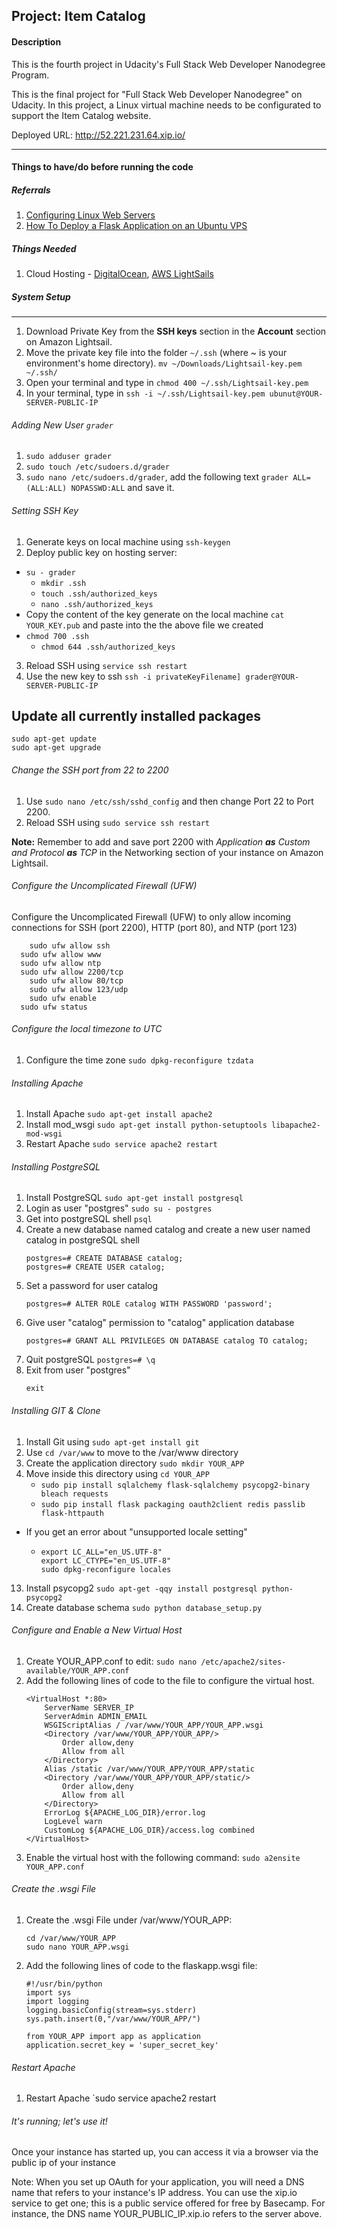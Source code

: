 ## Project: Item Catalog

#### Description
This is the fourth project in Udacity's Full Stack Web Developer Nanodegree Program.

This is the final project for "Full Stack Web Developer Nanodegree" on Udacity. In this project, a Linux virtual machine needs to be configurated to support the Item Catalog website.

Deployed URL: http://52.221.231.64.xip.io/

---
#### Things to have/do before running the code
##### Referrals
1. [Configuring Linux Web Servers](https://www.udacity.com/course/configuring-linux-web-servers--ud299)
2. [How To Deploy a Flask Application on an Ubuntu VPS](https://www.digitalocean.com/community/tutorials/how-to-deploy-a-flask-application-on-an-ubuntu-vps)

##### Things Needed
1. Cloud Hosting - [DigitalOcean](https://www.digitalocean.com/), [AWS LightSails](https://aws.amazon.com/lightsail/)

##### System Setup
----
1. Download Private Key from the __SSH keys__ section in the __Account__ section on Amazon Lightsail.
2. Move the private key file into the folder `~/.ssh` (where ~ is your environment's home directory).
	```mv ~/Downloads/Lightsail-key.pem ~/.ssh/```
3. Open your terminal and type in
	```chmod 400 ~/.ssh/Lightsail-key.pem```
4. In your terminal, type in
	```ssh -i ~/.ssh/Lightsail-key.pem ubunut@YOUR-SERVER-PUBLIC-IP```

###### Adding New User ```grader```

1. ```sudo adduser grader```
2. ```sudo touch /etc/sudoers.d/grader```
2. ```sudo nano /etc/sudoers.d/grader```, add the following text ```grader ALL=(ALL:ALL) NOPASSWD:ALL``` and save it.

###### Setting SSH Key

1. Generate keys on local machine using ```ssh-keygen```
2. Deploy public key on hosting server:
  * ```su - grader```
	* ```mkdir .ssh```
	* ```touch .ssh/authorized_keys```
	* ```nano .ssh/authorized_keys```
  * Copy the content of the key generate on the local machine ```cat YOUR_KEY.pub``` and paste into the the above file we created
  * ```chmod 700 .ssh```
	* ```chmod 644 .ssh/authorized_keys```
3. Reload SSH using ```service ssh restart```
4. Use the new key to ssh ```ssh -i privateKeyFilename] grader@YOUR-SERVER-PUBLIC-IP```

## Update all currently installed packages

	sudo apt-get update
	sudo apt-get upgrade

###### Change the SSH port from 22 to 2200

1. Use ```sudo nano /etc/ssh/sshd_config``` and then change Port 22 to Port 2200.
2. Reload SSH using ```sudo service ssh restart```

__Note:__ Remember to add and save port 2200 with _Application __as__ Custom and Protocol __as__ TCP_ in the Networking section of your instance on Amazon Lightsail. 

###### Configure the Uncomplicated Firewall (UFW)

Configure the Uncomplicated Firewall (UFW) to only allow incoming connections for SSH (port 2200), HTTP (port 80), and NTP (port 123)
```
	sudo ufw allow ssh
  sudo ufw allow www
  sudo ufw allow ntp
  sudo ufw allow 2200/tcp
	sudo ufw allow 80/tcp
	sudo ufw allow 123/udp
	sudo ufw enable 
  sudo ufw status
 ```
 
###### Configure the local timezone to UTC

1. Configure the time zone ```sudo dpkg-reconfigure tzdata```

###### Installing Apache

1. Install Apache ```sudo apt-get install apache2```
2. Install mod_wsgi ```sudo apt-get install python-setuptools libapache2-mod-wsgi```
3. Restart Apache ```sudo service apache2 restart```

###### Installing PostgreSQL

1. Install PostgreSQL ```sudo apt-get install postgresql```
2. Login as user "postgres" ```sudo su - postgres```
3. Get into postgreSQL shell ```psql```
4. Create a new database named catalog and create a new user named catalog in postgreSQL shell
	```
	postgres=# CREATE DATABASE catalog;
	postgres=# CREATE USER catalog;
	```
5. Set a password for user catalog
	```
	postgres=# ALTER ROLE catalog WITH PASSWORD 'password';
	```
6. Give user "catalog" permission to "catalog" application database
	```
	postgres=# GRANT ALL PRIVILEGES ON DATABASE catalog TO catalog;
	```
7. Quit postgreSQL `postgres=# \q`
8. Exit from user "postgres" 
	```
	exit
	```


###### Installing GIT & Clone
1. Install Git using ```sudo apt-get install git```
2. Use ```cd /var/www``` to move to the /var/www directory 
3. Create the application directory ```sudo mkdir YOUR_APP```
4. Move inside this directory using ```cd YOUR_APP```
	* ```sudo pip install sqlalchemy flask-sqlalchemy psycopg2-binary bleach requests```
	* ```sudo pip install flask packaging oauth2client redis passlib flask-httpauth```
  * If you get an error about "unsupported locale setting"
    * ```
      export LC_ALL="en_US.UTF-8"
      export LC_CTYPE="en_US.UTF-8"
      sudo dpkg-reconfigure locales
      ```
13. Install psycopg2 ```sudo apt-get -qqy install postgresql python-psycopg2```
14. Create database schema ```sudo python database_setup.py```


###### Configure and Enable a New Virtual Host

1. Create YOUR_APP.conf to edit: ```sudo nano /etc/apache2/sites-available/YOUR_APP.conf```
2. Add the following lines of code to the file to configure the virtual host. 
	```
	<VirtualHost *:80>
		ServerName SERVER_IP
		ServerAdmin ADMIN_EMAIL
		WSGIScriptAlias / /var/www/YOUR_APP/YOUR_APP.wsgi
		<Directory /var/www/YOUR_APP/YOUR_APP/>
			Order allow,deny
			Allow from all
		</Directory>
		Alias /static /var/www/YOUR_APP/YOUR_APP/static
		<Directory /var/www/YOUR_APP/YOUR_APP/static/>
			Order allow,deny
			Allow from all
		</Directory>
		ErrorLog ${APACHE_LOG_DIR}/error.log
		LogLevel warn
		CustomLog ${APACHE_LOG_DIR}/access.log combined
	</VirtualHost>
	```
3. Enable the virtual host with the following command: ```sudo a2ensite YOUR_APP.conf```

###### Create the .wsgi File
1. Create the .wsgi File under /var/www/YOUR_APP: 
	```
	cd /var/www/YOUR_APP
	sudo nano YOUR_APP.wsgi 
	```
2. Add the following lines of code to the flaskapp.wsgi file:
	
	```
	#!/usr/bin/python
	import sys
	import logging
	logging.basicConfig(stream=sys.stderr)
	sys.path.insert(0,"/var/www/YOUR_APP/")

	from YOUR_APP import app as application
	application.secret_key = 'super_secret_key'
	```

###### Restart Apache
1. Restart Apache `sudo service apache2 restart

###### It's running; let's use it!

Once your instance has started up, you can access it via a browser via the public ip of your instance

Note: When you set up OAuth for your application, you will need a DNS name that refers to your instance's IP address. You can use the xip.io service to get one; this is a public service offered for free by Basecamp. For instance, the DNS name YOUR_PUBLIC_IP.xip.io refers to the server above.
